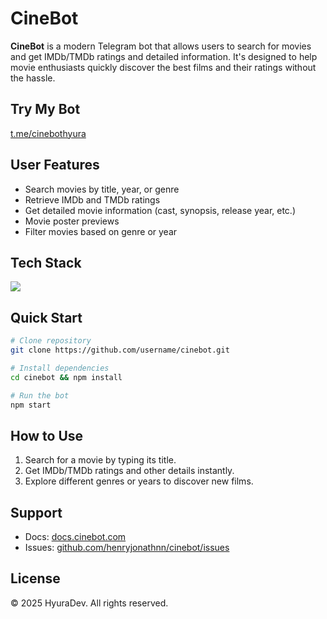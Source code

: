 # CineBot

**CineBot** is a modern Telegram bot that allows users to search for movies and get IMDb/TMDb ratings and detailed information. It's designed to help movie enthusiasts quickly discover the best films and their ratings without the hassle.

## Try My Bot
[t.me/cinebothyura](https://t.me/cinebothyura)

## User Features
- Search movies by title, year, or genre
- Retrieve IMDb and TMDb ratings
- Get detailed movie information (cast, synopsis, release year, etc.)
- Movie poster previews
- Filter movies based on genre or year

## Tech Stack
<p>
  <img src="https://skillicons.dev/icons?i=javascript,nodejs&perline=7" />
</p>

## Quick Start

```bash
# Clone repository
git clone https://github.com/username/cinebot.git

# Install dependencies
cd cinebot && npm install

# Run the bot
npm start
```

## How to Use
1. Search for a movie by typing its title.
2. Get IMDb/TMDb ratings and other details instantly.
3. Explore different genres or years to discover new films.

## Support
- Docs: [docs.cinebot.com](https://github.com/henryjonathnn/cinebot.git)
- Issues: [github.com/henryjonathnn/cinebot/issues](https://github.com/henryjonathnn/cinebot/issues)

## License
© 2025 HyuraDev. All rights reserved.

